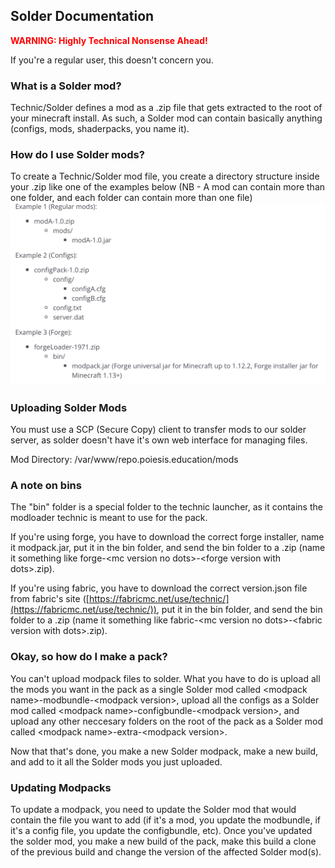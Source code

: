 ## Solder Documentation

<span style="color:red">**WARNING: Highly Technical Nonsense Ahead!**</span>

If you're a regular user, this doesn't concern you.

### What is a Solder mod?

Technic/Solder defines a mod as a .zip file that gets extracted to the root of your minecraft install. 
As such, a Solder mod can contain basically anything (configs, mods, shaderpacks, you name it).

### How do I use Solder mods?

To create a Technic/Solder mod file, you create a directory structure inside your .zip like one of the examples below (NB - A mod can contain more than one folder, and each folder can contain more than one file)
![Mod Package Structure](/assets/technic-mod-package-structure.png)

### Uploading Solder Mods

You must use a SCP (Secure Copy) client to transfer mods to our solder server, as solder doesn't have it's own web interface for managing files.

Mod Directory: /var/www/repo.poiesis.education/mods

### A note on bins

The "bin" folder is a special folder to the technic launcher, as it contains the modloader technic is meant to use for the pack. 

If you're using forge, you have to download the correct forge installer, name it modpack.jar, put it in the bin folder, and send the bin folder to a .zip (name it something like forge-\<mc version no dots\>-\<forge version with dots\>.zip).

If you're using fabric, you have to download the correct version.json file from fabric's site ([https://fabricmc.net/use/technic/](https://fabricmc.net/use/technic/)), put it in the bin folder, and send the bin folder to a .zip (name it something like fabric-\<mc version no dots\>-\<fabric version with dots\>.zip).
  
### Okay, so how do I make a pack?

You can't upload modpack files to solder. What you have to do is upload all the mods you want in the pack as a single Solder mod called \<modpack name\>-modbundle-\<modpack version\>, 
upload all the configs as a Solder mod called \<modpack name\>-configbundle-\<modpack version\>, 
and upload any other neccesary folders on the root of the pack as a Solder mod called \<modpack name\>-extra-\<modpack version\>.

Now that that's done, you make a new Solder modpack, make a new build, and add to it all the Solder mods you just uploaded.

### Updating Modpacks

To update a modpack, you need to update the Solder mod that would contain the file you want to add (if it's a mod, you update the modbundle, if it's a config file, you update the configbundle, etc).
Once you've updated the solder mod, you make a new build of the pack, make this build a clone of the previous build and change the version of the affected Solder mod(s).
